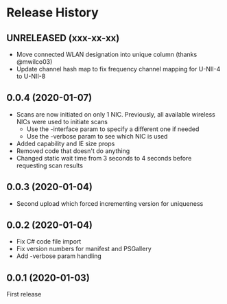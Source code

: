 Release History
===============

UNRELEASED (xxx-xx-xx)
----------------------

- Move connected WLAN designation into unique column (thanks @mwilco03)
- Update channel hash map to fix frequency channel mapping for U-NII-4 to U-NII-8

0.0.4 (2020-01-07)
------------------

- Scans are now initiated on only 1 NIC. Previously, all available wireless NICs were used to initiate scans
  - Use the -interface param to specify a different one if needed
  - Use the -verbose param to see which NIC is used
- Added capability and IE size props
- Removed code that doesn't do anything
- Changed static wait time from 3 seconds to 4 seconds before requesting scan results

0.0.3 (2020-01-04)
------------------

- Second upload which forced incrementing version for uniqueness

0.0.2 (2020-01-04)
------------------

- Fix C# code file import
- Fix version numbers for manifest and PSGallery
- Add -verbose param handling

0.0.1 (2020-01-03)
------------------

First release
